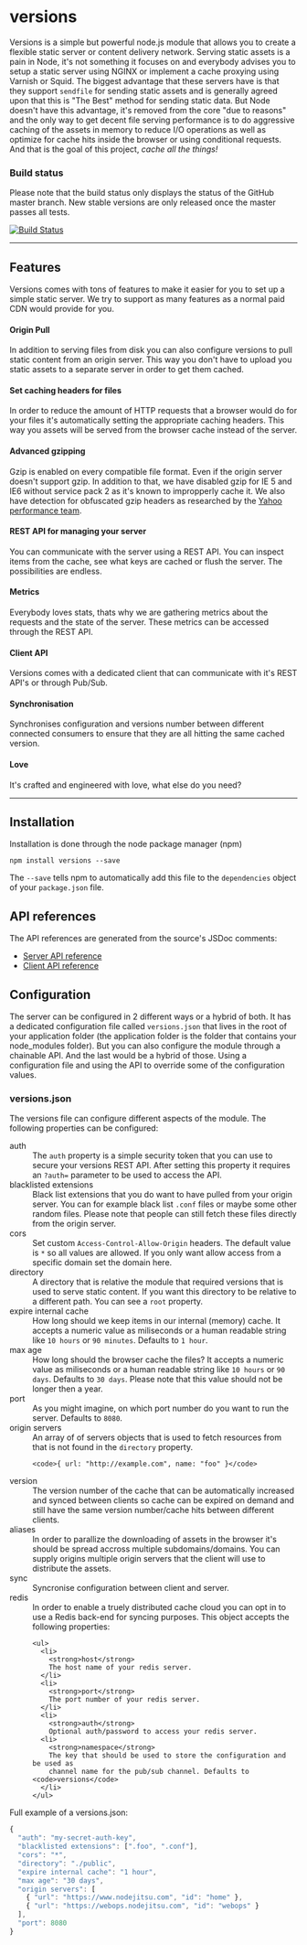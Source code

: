 # versions

Versions is a simple but powerful node.js module that allows you to create a
flexible static server or content delivery network. Serving static assets is a
pain in Node, it's not something it focuses on and everybody advises you to
setup a static server using NGINX or implement a cache proxying using Varnish or
Squid. The biggest advantage that these servers have is that they support
`sendfile` for sending static assets and is generally agreed upon that this is
"The Best" method for sending static data. But Node doesn't have this advantage,
it's removed from the core "due to reasons" and the only way to get decent file
serving performance is to do aggressive caching of the assets in memory to reduce
I/O operations as well as optimize for cache hits inside the browser or using
conditional requests. And that is the goal of this project, _cache all the
things!_

### Build status

Please note that the build status only displays the status of the GitHub master
branch. New stable versions are only released once the master passes all tests.

[![Build Status](https://travis-ci.org/3rd-Eden/versions.png?branch=master)](https://travis-ci.org/3rd-Eden/versions)

---

## Features

Versions comes with tons of features to make it easier for you to set up a
simple static server. We try to support as many features as a normal paid CDN
would provide for you.

#### Origin Pull

In addition to serving files from disk you can also configure versions to pull
static content from an origin server. This way you don't have to upload you
static assets to a separate server in order to get them cached.

#### Set caching headers for files

In order to reduce the amount of HTTP requests that a browser would do for your
files it's automatically setting the appropriate caching headers. This way you
assets will be served from the browser cache instead of the server.

#### Advanced gzipping

Gzip is enabled on every compatible file format. Even if the origin server
doesn't support gzip. In addition to that, we have disabled gzip for IE 5 and
IE6 without service pack 2 as it's known to impropperly cache it. We also have
detection for obfuscated gzip headers as researched by the [Yahoo performance
team](http://developer.yahoo.com/blogs/ydn/posts/2010/12/pushing-beyond-gzipping/).

#### REST API for managing your server

You can communicate with the server using a REST API. You can inspect items from
the cache, see what keys are cached or flush the server. The possibilities are
endless.

#### Metrics

Everybody loves stats, thats why we are gathering metrics about the requests and
the state of the server. These metrics can be accessed through the REST API.

#### Client API

Versions comes with a dedicated client that can communicate with it's REST API's
or through Pub/Sub.

#### Synchronisation

Synchronises configuration and versions number between different connected
consumers to ensure that they are all hitting the same cached version.

#### Love

It's crafted and engineered with love, what else do you need?

---

## Installation

Installation is done through the node package manager (npm)

```
npm install versions --save
```

The `--save` tells npm to automatically add this file to the `dependencies`
object of your `package.json` file.

## API references

The API references are generated from the source's JSDoc comments:

- [Server API reference](/3rd-Eden/versions/blob/master/API/README.md)
- [Client API reference](/3rd-Eden/versions/blob/master/API/client.md)

## Configuration

The server can be configured in 2 different ways or a hybrid of both. It has a
dedicated configuration file called `versions.json` that lives in the root of
your application folder (the application folder is the folder that contains your
node_modules folder). But you can also configure the module through a chainable
API. And the last would be a hybrid of those. Using a configuration file and
using the API to override some of the configuration values.

### versions.json

The versions file can configure different aspects of the module. The following
properties can be configured:

<dl>
  <dt>auth</dd>
  <dd>
    The <code>auth</code> property is a simple security token that you can use
    to secure your versions REST API. After setting this property it requires an
    <code>?auth=<prop></code> parameter to be used to access the API.
  </dd>

  <dt>blacklisted extensions</dt>
  <dd>
    Black list extensions that you do want to have pulled from your origin
    server. You can for example black list <code>.conf</code> files or maybe
    some other random files. Please note that people can still fetch these files
    directly from the origin server.
  </dd>

  <dt>cors</dt>
  <dd>
    Set custom <code>Access-Control-Allow-Origin</code> headers. The default
    value is <code>*</code> so all values are allowed. If you only want allow
    access from a specific domain set the domain here.
  </dd>

  <dt>directory</dt>
  <dd>
    A directory that is relative the module that required versions that is used
    to serve static content. If you want this directory to be relative to a
    different path. You can see a <code>root</code> property.
  </dd>

  <dt>expire internal cache</dt>
  <dd>
    How long should we keep items in our internal (memory) cache. It accepts a
    numeric value as miliseconds or a human readable string like
    <code>10 hours</code> or <code>90 minutes</code>. Defaults to
    <code>1 hour</code>.
  </dd>

  <dt>max age</dt>
  <dd>
    How long should the browser cache the files? It accepts a numeric value as
    miliseconds or a human readable string like <code>10 hours</code> or
    <code>90 days</code>. Defaults to <code>30 days</code>. Please note that
    this value should not be longer then a year.
  </dd>

  <dt>port</dt>
  <dd>
    As you might imagine, on which port number do you want to run the server.
    Defaults to <code>8080</code>.
  </dd>

  <dt>origin servers</dt>
  <dd>
    An array of of servers objects that is used to fetch resources from that is
    not found in the <code>directory</code> property.

    <code>{ url: "http://example.com", name: "foo" }</code>
  </dd>

  <dt>version</dt>
  <dd>
    The version number of the cache that can be automatically increased and
    synced between clients so cache can be expired on demand and still have the
    same version number/cache hits between different clients.
  </dd>

  <dt>aliases</dt>
  <dd>
    In order to parallize the downloading of assets in the browser it's should
    be spread accross multiple subdomains/domains. You can supply origins
    multiple origin servers that the client will use to distribute the assets.
  </dt>

  <dt>sync</dt>
  <dd>
    Syncronise configuration between client and server.
  </dd>

  <dt>redis</dt>
  <dd>
    In order to enable a truely distributed cache cloud you can opt in to use a
    Redis back-end for syncing purposes. This object accepts the following
    properties:

    <ul>
      <li>
        <strong>host</strong>
        The host name of your redis server.
      </li>
      <li>
        <strong>port</strong>
        The port number of your redis server.
      </li>
      <li>
        <strong>auth</strong>
        Optional auth/password to access your redis server.
      <li>
        <strong>namespace</strong>
        The key that should be used to store the configuration and be used as
        channel name for the pub/sub channel. Defaults to <code>versions</code>
      </li>
    </ul>
  </dd>
</dl>

Full example of a versions.json:

```js
{
  "auth": "my-secret-auth-key",
  "blacklisted extensions": [".foo", ".conf"],
  "cors": "*",
  "directory": "./public",
  "expire internal cache": "1 hour",
  "max age": "30 days",
  "origin servers": [
    { "url": "https://www.nodejitsu.com", "id": "home" },
    { "url": "https://webops.nodejitsu.com", "id": "webops" }
  ],
  "port": 8080
}
```
